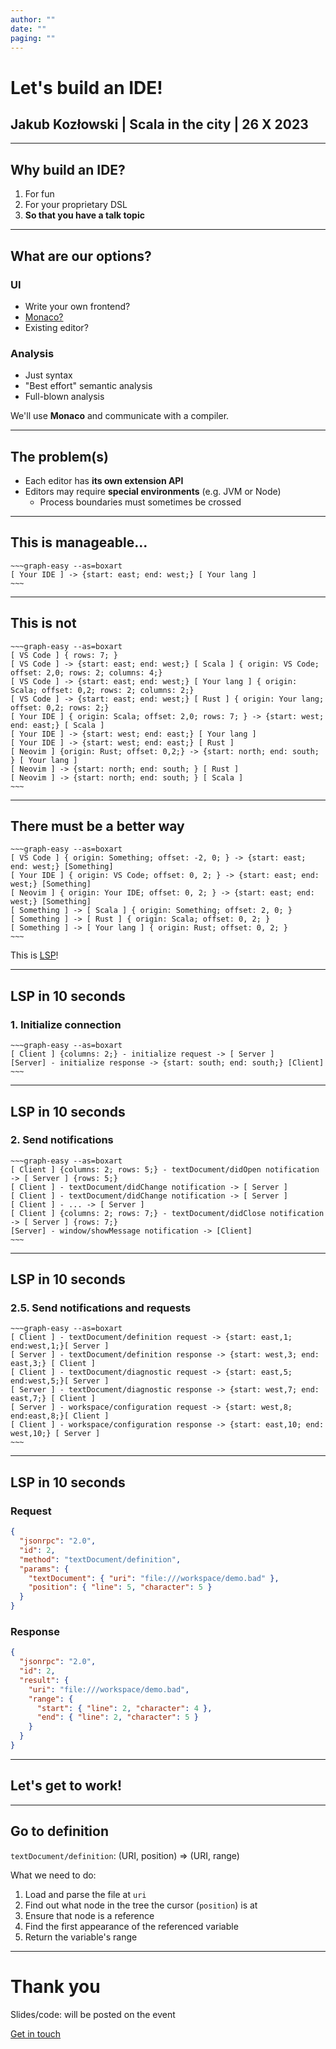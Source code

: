 ```yaml
---
author: ""
date: ""
paging: ""
---
```


# Let's build an IDE!
## Jakub Kozłowski | Scala in the city | 26 X 2023

---

## Why build an IDE?

1. For fun
1. For your proprietary DSL
1. **So that you have a talk topic**

---

## What are our options?

### UI

- Write your own frontend?
- [Monaco?](https://github.com/microsoft/monaco-editor/)
- Existing editor?

### Analysis

- Just syntax <!-- can be done in any environment -->
- "Best effort" semantic analysis <!-- can be done in any environment -->
- Full-blown analysis <!-- may require special setup e.g. a JVM -->

We'll use **Monaco** and communicate with a compiler.

---

## The problem(s)

- Each editor has **its own extension API**
- Editors may require **special environments** (e.g. JVM or Node)
  - Process boundaries must sometimes be crossed

---

## This is manageable...

```
~~~graph-easy --as=boxart
[ Your IDE ] -> {start: east; end: west;} [ Your lang ]
~~~
```

---


## This is not

```
~~~graph-easy --as=boxart
[ VS Code ] { rows: 7; }
[ VS Code ] -> {start: east; end: west;} [ Scala ] { origin: VS Code; offset: 2,0; rows: 2; columns: 4;}
[ VS Code ] -> {start: east; end: west;} [ Your lang ] { origin: Scala; offset: 0,2; rows: 2; columns: 2;}
[ VS Code ] -> {start: east; end: west;} [ Rust ] { origin: Your lang; offset: 0,2; rows: 2;}
[ Your IDE ] { origin: Scala; offset: 2,0; rows: 7; } -> {start: west; end: east;} [ Scala ]
[ Your IDE ] -> {start: west; end: east;} [ Your lang ]
[ Your IDE ] -> {start: west; end: east;} [ Rust ]
[ Neovim ] {origin: Rust; offset: 0,2;} -> {start: north; end: south; } [ Your lang ]
[ Neovim ] -> {start: north; end: south; } [ Rust ]
[ Neovim ] -> {start: north; end: south; } [ Scala ]
~~~
```

---

## There must be a better way

```
~~~graph-easy --as=boxart
[ VS Code ] { origin: Something; offset: -2, 0; } -> {start: east; end: west;} [Something]
[ Your IDE ] { origin: VS Code; offset: 0, 2; } -> {start: east; end: west;} [Something]
[ Neovim ] { origin: Your IDE; offset: 0, 2; } -> {start: east; end: west;} [Something]
[ Something ] -> [ Scala ] { origin: Something; offset: 2, 0; }
[ Something ] -> [ Rust ] { origin: Scala; offset: 0, 2; }
[ Something ] -> [ Your lang ] { origin: Rust; offset: 0, 2; }
~~~
```

This is [LSP](https://microsoft.github.io/language-server-protocol/)!

---

## LSP in 10 seconds

### 1. Initialize connection

```
~~~graph-easy --as=boxart
[ Client ] {columns: 2;} - initialize request -> [ Server ]
[Server] - initialize response -> {start: south; end: south;} [Client]
~~~
```

---

## LSP in 10 seconds

### 2. Send notifications

```
~~~graph-easy --as=boxart
[ Client ] {columns: 2; rows: 5;} - textDocument/didOpen notification -> [ Server ] {rows: 5;}
[ Client ] - textDocument/didChange notification -> [ Server ]
[ Client ] - textDocument/didChange notification -> [ Server ]
[ Client ] - ... -> [ Server ]
[ Client ] {columns: 2; rows: 7;} - textDocument/didClose notification -> [ Server ] {rows: 7;}
[Server] - window/showMessage notification -> [Client]
~~~
```

---

## LSP in 10 seconds

### 2.5. Send notifications and requests

```
~~~graph-easy --as=boxart
[ Client ] - textDocument/definition request -> {start: east,1; end:west,1;}[ Server ]
[ Server ] - textDocument/definition response -> {start: west,3; end: east,3;} [ Client ]
[ Client ] - textDocument/diagnostic request -> {start: east,5; end:west,5;}[ Server ]
[ Server ] - textDocument/diagnostic response -> {start: west,7; end: east,7;} [ Client ]
[ Server ] - workspace/configuration request -> {start: west,8; end:east,8;}[ Client ]
[ Client ] - workspace/configuration response -> {start: east,10; end: west,10;} [ Server ]
~~~
```

---

## LSP in 10 seconds

### Request

```json
{
  "jsonrpc": "2.0",
  "id": 2,
  "method": "textDocument/definition",
  "params": {
    "textDocument": { "uri": "file:///workspace/demo.bad" },
    "position": { "line": 5, "character": 5 }
  }
}
```

### Response

```json
{
  "jsonrpc": "2.0",
  "id": 2,
  "result": {
    "uri": "file:///workspace/demo.bad",
    "range": {
      "start": { "line": 2, "character": 4 },
      "end": { "line": 2, "character": 5 }
    }
  }
}
```

---

## Let's get to work!

---

## Go to definition

`textDocument/definition`: (URI, position) => (URI, range)

What we need to do:

1. Load and parse the file at `uri`
2. Find out what node in the tree the cursor (`position`) is at
3. Ensure that node is a reference
4. Find the first appearance of the referenced variable
5. Return the variable's range

---

# Thank you

Slides/code: will be posted on the event

[Get in touch](https://linktr.ee/kubukoz)
